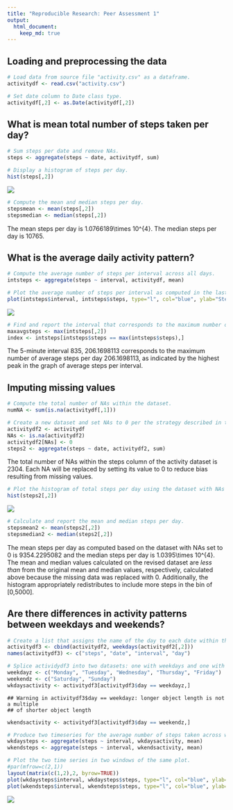 ```yaml
---
title: "Reproducible Research: Peer Assessment 1"
output: 
  html_document:
    keep_md: true
---
```




## Loading and preprocessing the data

```r
# Load data from source file "activity.csv" as a dataframe.
activitydf <- read.csv("activity.csv")

# Set date column to Date class type.
activitydf[,2] <- as.Date(activitydf[,2])
```


## What is mean total number of steps taken per day?

```r
# Sum steps per date and remove NAs.
steps <- aggregate(steps ~ date, activitydf, sum)

# Display a histogram of steps per day.
hist(steps[,2])
```

![](PA1_report_files/figure-html/activitydf-1.png)<!-- -->

```r
# Compute the mean and median steps per day.
stepsmean <- mean(steps[,2])
stepsmedian <- median(steps[,2])
```


The mean steps per day is 1.0766189\times 10^{4}. The median steps per day is 10765.


## What is the average daily activity pattern?

```r
# Compute the average number of steps per interval across all days.
intsteps <- aggregate(steps ~ interval, activitydf, mean)

# Plot the average number of steps per interval as computed in the last step.
plot(intsteps$interval, intsteps$steps, type="l", col="blue", ylab="Steps", xlab="Interval", main="Average Steps per Interval (across all days)")
```

![](PA1_report_files/figure-html/unnamed-chunk-2-1.png)<!-- -->

```r
# Find and report the interval that corresponds to the maximum number of average steps per day as calculated across all days.
maxavgsteps <- max(intsteps[,2])
index <- intsteps[intsteps$steps == max(intsteps$steps),]
```

The 5-minute interval 835, 206.1698113 corresponds to the maximum number of average steps per day 206.1698113, as indicated by the highest peak in the graph of average steps per interval.

## Imputing missing values

```r
# Compute the total number of NAs within the dataset.
numNA <- sum(is.na(activitydf[,1]))

# Create a new dataset and set NAs to 0 per the strategy described in the text.
activitydf2 <- activitydf
NAs <- is.na(activitydf2)
activitydf2[NAs] <- 0
steps2 <- aggregate(steps ~ date, activitydf2, sum)
```

The total number of NAs within the steps column of the activity dataset is 2304. Each NA will be replaced by setting its value to 0 to reduce bias resulting from missing values. 


```r
# Plot the histogram of total steps per day using the dataset with NAs filled in.
hist(steps2[,2])
```

![](PA1_report_files/figure-html/unnamed-chunk-4-1.png)<!-- -->

```r
# Calculate and report the mean and median steps per day.
stepsmean2 <- mean(steps2[,2])
stepsmedian2 <- median(steps2[,2])
```

The mean steps per day as computed based on the dataset with NAs set to 0 is 9354.2295082 and the median steps per day is 1.0395\times 10^{4}. The mean and median values calculated on the revised dataset are *less than* from the original mean and median values, respectively, calculated above because the missing data was replaced with 0. Additionally, the histogram appropriately redistributes to include more steps in the bin of [0,5000].

## Are there differences in activity patterns between weekdays and weekends?

```r
# Create a list that assigns the name of the day to each date within the filled in dataset. Bind activitydays with activitydf2 to form new data frame.
activitydf3 <- cbind(activitydf2, weekdays(activitydf2[,2]))
names(activitydf3) <- c("steps", "date", "interval", "day")

# Splice actividydf3 into two datasets: one with weekdays and one with weekends.
weekdayz <- c("Monday", "Tuesday", "Wednesday", "Thursday", "Friday")
weekendz <- c("Saturday", "Sunday")
wkdaysactivity <- activitydf3[activitydf3$day == weekdayz,]
```

```
## Warning in activitydf3$day == weekdayz: longer object length is not a multiple
## of shorter object length
```

```r
wkendsactivity <- activitydf3[activitydf3$day == weekendz,]

# Produce two timeseries for the average number of steps taken across weekdays and another averaged across weekends. 
wkdaysteps <- aggregate(steps ~ interval, wkdaysactivity, mean)
wkendsteps <- aggregate(steps ~ interval, wkendsactivity, mean)

# Plot the two time series in two windows of the same plot.
#par(mfrow=c(2,1))
layout(matrix(c(1,2),2, byrow=TRUE))
plot(wkdaysteps$interval, wkdaysteps$steps, type="l", col="blue", ylab="Steps", xlab="Interval", main="Average Steps per Interval (across weekdays only)")
plot(wkendsteps$interval, wkendsteps$steps, type="l", col="blue", ylab="Steps", xlab="Interval", main="Average Steps per Interval (across weekends only)")
```

![](PA1_report_files/figure-html/unnamed-chunk-5-1.png)<!-- -->

